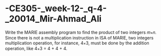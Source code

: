 # -CE305-_week-12-_q-4-_20014_Mir-Ahmad_Ali
Write the MARIE assembly program to find the product of two integers 𝑚⨯𝑛. Since there is not a multiplication instruction in ISA of MARIE, two integers multiplication operation, for instance, 4⨯3, must be done by the addition operation, like 4⨯3 = 4 + 4 + 4.
